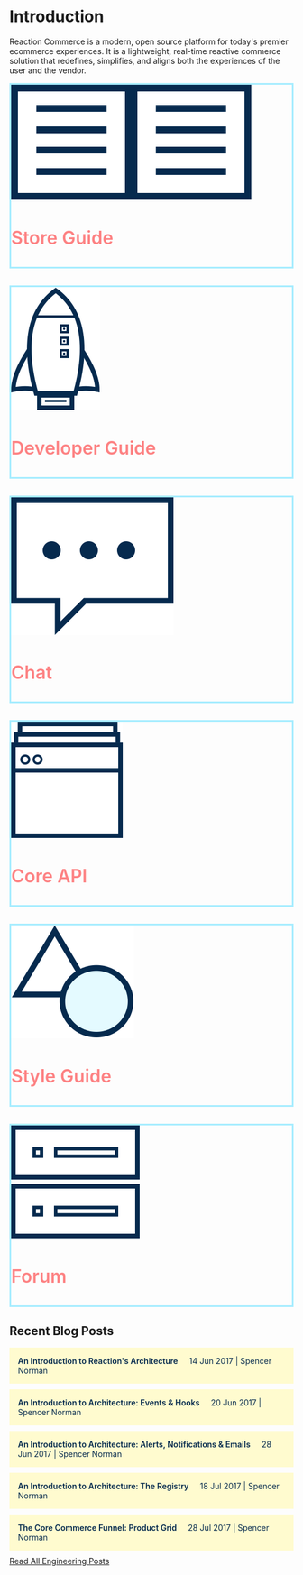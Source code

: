 # Introduction

Reaction Commerce is a modern, open source platform for today's premier ecommerce experiences. It is a lightweight, real-time reactive commerce solution that redefines, simplifies, and aligns both the experiences of the user and the vendor.

<style>
  .accent-color {
    color: rgb(253,130,131) !important;
    font-size: 32px !important;
    font-weight: 600 !important;
  }
  .section-promo {
    border: 3px solid rgb(167,237,255);
    margin-bottom: 30px;
  }
  .section-promo a {
    text-decoration: none;
  }
  .secton-promo:hover {
    background: rgb(255,251,207);
  }
  .article {
    background: rgb(255,251,207);
    padding: 15px;
    margin-bottom: 10px;
  }
  .headline {
    font-weight: 600 !important;
    color: rgb(5,42,78) !important;
    margin-right: 20px;
  }
  .article:hover {
    background: #ffffff;
  }
  .article-link {
    text-decoration: none !important;
    color: rgb(5,42,78) !important;
  }
</style>

<div class="row">
  <div class="col-md-4">
    <div class="section-promo">
      <a href="https://docs.reactioncommerce.com/reaction-docs/development/dashboard">
        <img class="center-block" src="https://raw.githubusercontent.com/reactioncommerce/reaction-docs/index/assets/svg/reaction-commerce-store-guide.svg">
        <h3 class="accent-color text-center">Store Guide</h3>
      </a>
    </div>
  </div>
  <div class="col-md-4">
    <div class="section-promo">
      <a href="https://docs.reactioncommerce.com/reaction-docs/master/getting-started-developing-with-reaction">
        <img class="center-block" src="https://raw.githubusercontent.com/reactioncommerce/reaction-docs/index/assets/svg/reaction-commerce-developer-guide.svg">
        <h3 class="accent-color text-center">Developer Guide</h3>
      </a>
    </div>
  </div>
  <div class="col-md-4">
    <div class="section-promo">
      <a href="http://gitter.im/reactioncommerce/">
        <img class="center-block" src="https://raw.githubusercontent.com/reactioncommerce/reaction-docs/index/assets/svg/reaction-commerce-chat.svg">
        <h3 class="accent-color text-center">Chat</h3>
      </a>
    </div>
  </div>
</div>
<div class="row">
  <div class="col-md-4">
    <div class="section-promo">
      <a href="https://reactioncommerce.github.io/reaction-jsdoc/index.html">
        <img class="center-block" src="https://raw.githubusercontent.com/reactioncommerce/reaction-docs/index/assets/svg/reaction-commerce-core-api-guide.svg">
        <h3 class="accent-color text-center">Core API</h3>
      </a>
    </div>
  </div>
  <div class="col-md-4">
    <div class="section-promo">
      <a href="https://styleguide.reactioncommerce.com/">
        <img class="center-block" src="https://raw.githubusercontent.com/reactioncommerce/reaction-docs/index/assets/svg/reaction-commerce-style-guide.svg">
        <h3 class="accent-color text-center">Style Guide</h3>
      </a>
    </div>
  </div>
  <div class="col-md-4">
    <div class="section-promo">
      <a href="https://forums.reactioncommerce.com/">
        <img class="center-block" src="https://raw.githubusercontent.com/reactioncommerce/reaction-docs/index/assets/svg/reaction-commerce-forums.svg">
        <h3 class="accent-color text-center">Forum</h3>
      </a>
    </div>
  </div>
</div>

## Recent Blog Posts

<div class="row article-list">
    <div class="col-xs-12">
        <a href="https://blog.reactioncommerce.com/introduction-to-reactions-architecture/" class="article-link">
          <div class="article">
            <span class="headline">An Introduction to Reaction's Architecture</span><span class="dateline">14 Jun 2017 | Spencer Norman</span>
          </div>
        </a>
        <a href="https://blog.reactioncommerce.com/reaction-architecture-events/" class="article-link">
          <div class="article">
            <span class="headline">An Introduction to Architecture: Events & Hooks</span><span class="dateline">20 Jun 2017 | Spencer Norman</span>
          </div>
        </a>
        <a href="https://blog.reactioncommerce.com/reaction-architecture-alerts-notifications-and-emails/" class="article-link">
          <div class="article">
            <span class="headline">An Introduction to Architecture: Alerts, Notifications & Emails</span><span class="dateline">28 Jun 2017 | Spencer Norman</span>
          </div>
        </a>
        <a href="https://blog.reactioncommerce.com/an-intro-to-architecture-the-registry/" class="article-link">
          <div class="article">
            <span class="headline">An Introduction to Architecture: The Registry</span><span class="dateline">18 Jul 2017 | Spencer Norman</span>
          </div>
        </a>
        <a href="https://blog.reactioncommerce.com/product-grid/" class="article-link">
          <div class="article">
            <span class="headline">The Core Commerce Funnel: Product Grid</span><span class="dateline">28 Jul 2017 | Spencer Norman</span>
          </div>
        </a>
    </div>
</div>

<div class="row">
    <div class="col-xs-12">
        <div class="view-more"><a href="https://blog.reactioncommerce.com/tag/engineering/">Read All Engineering Posts</a></div>
    </div>
</div>
